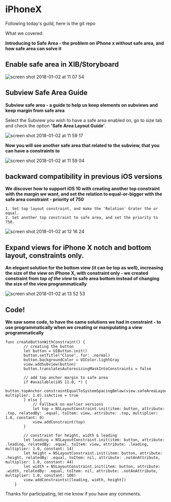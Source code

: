 # iPhoneX

Following today's guild, 
here is the git repo


What we covered:

**Introducing to Safe Area - the problem on iPhone x without safe area, and how safe area can solve it**


## Enable safe area in XIB/Storyboard
![screen shot 2018-01-02 at 11 07 54](https://user-images.githubusercontent.com/6288542/34480097-1a7a27a8-efb3-11e7-9a30-ec7e1815d9e1.png)


## Subview Safe Area Guide

**Subview safe area - a guide to help us keep elements on subviews and keep margin from safe area**


Select the Subview you wish to have a safe area enabled on, go to size tab and check the option **'Safe Area Layout Guide'**.

![screen shot 2018-01-02 at 11 59 17](https://user-images.githubusercontent.com/6288542/34480384-d0ad1944-efb4-11e7-99d8-565e2df53e9d.png)

**Now you will see another safe area that related to the subview, that you can have a constraints to**

![screen shot 2018-01-02 at 11 59 04](https://user-images.githubusercontent.com/6288542/34480605-1cebda60-efb6-11e7-8416-0c0a63aa0a60.png)


## backward compatibility in previous iOS versions 

**We discover how to support iOS 10 with creating another top constraint with the margin we want, and set the relation to equal-or-bigger with the safe area constraint - priority of 750**

```
1. Set top layout constraint, and make the 'Relation' Grater the or equal.
2. Set another top constraint to safe area, and set the priority to 750.
```
![screen shot 2018-01-02 at 12 16 24](https://user-images.githubusercontent.com/6288542/34480816-3f10b204-efb7-11e7-94b5-6e5b496cf5ec.png)


##  Expand views for iPhone X notch and bottom layout, constraints only.

**An elegant solution for the bottom view (it can be top as well), increasing the size of the view on iPhone X, with constraint only - we created constraint from *top of the view* to safe area bottom instead of changing the size of the view programmatically**

![screen shot 2018-01-02 at 13 52 53](https://user-images.githubusercontent.com/6288542/34483133-403dca64-efc5-11e7-98aa-f0ca24c7cb61.png)



## Code!
**We saw some code, to have the same solutions we had in constraint - to use programmatically when we creating or manipulating a view programmatically**

```
func createButtonWithConstraint() {
        // creating the button
        let button = UIButton.init()
        button.setTitle("Close", for: .normal)
        button.backgroundColor = UIColor.lightGray
        view.addSubview(button)
        button.translatesAutoresizingMaskIntoConstraints = false
        
        // add top anchor margin to safe area
        if #available(iOS 11.0, *) {
            button.topAnchor.constraintEqualToSystemSpacingBelow(view.safeAreaLayoutGuide.topAnchor, multiplier: 1.0).isActive = true
        } else {
            // Fallback on earlier versions
            let top = NSLayoutConstraint.init(item: button, attribute: .top, relatedBy: .equal, toItem: view, attribute: .top, multiplier: 1.0, constant: 0)
            view.addConstraint(top)
        }
        
        // constraint for height, width & leading
        let leading = NSLayoutConstraint.init(item: button, attribute: .leading, relatedBy: .equal, toItem: view, attribute: .leading, multiplier: 1.0, constant: 14)
        let height = NSLayoutConstraint.init(item: button, attribute: .height, relatedBy: .equal, toItem: nil, attribute: .notAnAttribute, multiplier: 1.0, constant: 44)
        let width = NSLayoutConstraint.init(item: button, attribute: .width, relatedBy: .equal, toItem: nil, attribute: .notAnAttribute, multiplier: 1.0, constant: 100)
        view.addConstraints([leading, width, height])
    }
```


Thanks for participating, let me know if you have any comments.
